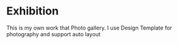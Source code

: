 # Exhibition
This is my own work that Photo gallery. I use Design Template for photography and support auto layout
